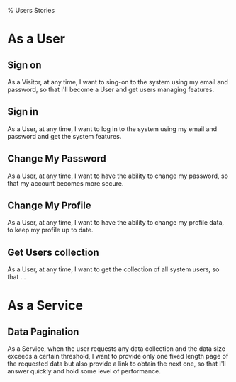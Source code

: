 % Users Stories

# As a User

## Sign on

As a Visitor, at any time, I want to sing-on to the system using my email and password, so that I'll become a User and get users managing features.

## Sign in

As a User, at any time, I want to log in to the system using my email and password and get the system features.

## Change My Password

As a User, at any time, I want to have the ability to change my password, so that my account becomes more secure.

## Change My Profile

As a User, at any time, I want to have the ability to change my profile data, to keep my profile up to date.

## Get Users collection

As a User, at any time, I want to get the collection of all system users, so that ...

# As a Service

## Data Pagination

As a Service, when the user requests any data collection and the data size exceeds a certain threshold, I want to provide only one fixed length page of the requested data but also provide a link to obtain the next one, so that I'll answer quickly and hold some level of performance.
